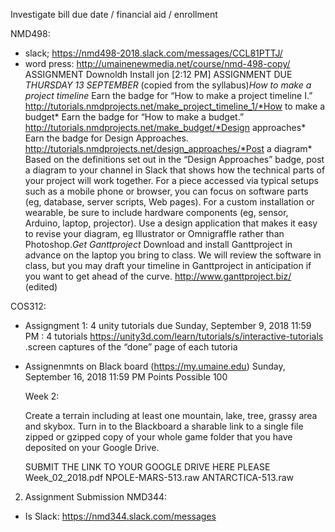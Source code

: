 Investigate bill due date / financial aid / enrollment

NMD498:
- slack; https://nmd498-2018.slack.com/messages/CCL81PTTJ/
- word press: http://umainenewmedia.net/course/nmd-498-copy/
ASSIGNMENT Downoldh Install jon [2:12 PM]
ASSIGNMENT DUE _THURSDAY 13 SEPTEMBER_
(copied from the syllabus)*How to make a project timeline*
Earn the badge for “How to make a project timeline I.”
http://tutorials.nmdprojects.net/make_project_timeline_1/*How to make a budget*
Earn the badge for “How to make a budget.”
http://tutorials.nmdprojects.net/make_budget/*Design approaches*
Earn the badge for Design Approaches.
http://tutorials.nmdprojects.net/design_approaches/*Post a diagram*
Based on the definitions set out in the “Design Approaches” badge, post a diagram to your channel in Slack that shows how the technical parts of your project will work together. For a piece accessed via typical setups such as a mobile phone or browser, you can focus on software parts (eg, database, server scripts, Web pages). For a custom installation or wearable, be sure to include hardware components (eg, sensor, Arduino, laptop, projector). Use a design application that makes it easy to revise your diagram, eg Illustrator or Omnigraffle rather than Photoshop.*Get Ganttproject*
Download and install Ganttproject in advance on the laptop you bring to class. We will review the software in class, but you may draft your timeline in Ganttproject in anticipation if you want to get ahead of the curve.
http://www.ganttproject.biz/ (edited)


COS312: 
- Assigngment 1: 4 unity tutorials due Sunday, September 9, 2018 11:59 PM : 4 tutorials  https://unity3d.com/learn/tutorials/s/interactive-tutorials .screen captures of the “done” page of each tutoria
- Assignenmnts on Black board (https://my.umaine.edu)
     Sunday, September 16, 2018 11:59 PM
    Points Possible
    100

    Week 2:

    Create a terrain including at least one mountain, lake, tree, grassy area and skybox. Turn in to the Blackboard a sharable link to a single file zipped or gzipped copy of your whole game folder that you have deposited on your Google Drive.

    SUBMIT THE LINK TO YOUR GOOGLE DRIVE HERE PLEASE
    Week_02_2018.pdf
    NPOLE-MARS-513.raw
    ANTARCTICA-513.raw

2.   Assignment Submission 
NMD344:
- Is Slack: https://nmd344.slack.com/messages
